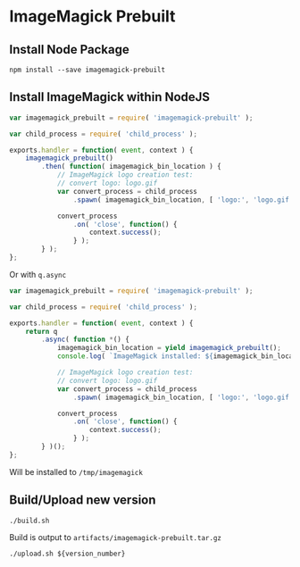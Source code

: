 # ImageMagick Prebuilt

## Install Node Package

```
npm install --save imagemagick-prebuilt
```

## Install ImageMagick within NodeJS

```javascript
var imagemagick_prebuilt = require( 'imagemagick-prebuilt' );

var child_process = require( 'child_process' );

exports.handler = function( event, context ) {
    imagemagick_prebuilt()
        .then( function( imagemagick_bin_location ) {
            // ImageMagick logo creation test:
            // convert logo: logo.gif
            var convert_process = child_process
                .spawn( imagemagick_bin_location, [ 'logo:', 'logo.gif' ] )

            convert_process
                .on( 'close', function() {
                    context.success();
                } );
        } );
};
```

Or with `q.async`

```javascript
var imagemagick_prebuilt = require( 'imagemagick-prebuilt' );

var child_process = require( 'child_process' );

exports.handler = function( event, context ) {
    return q
        .async( function *() {
            imagemagick_bin_location = yield imagemagick_prebuilt();
            console.log( `ImageMagick installed: ${imagemagick_bin_location}` );

            // ImageMagick logo creation test:
            // convert logo: logo.gif
            var convert_process = child_process
                .spawn( imagemagick_bin_location, [ 'logo:', 'logo.gif' ] )

            convert_process
                .on( 'close', function() {
                    context.success();
                } );
        } )();
};
```

Will be installed to `/tmp/imagemagick`

## Build/Upload new version

```
./build.sh
```

Build is output to `artifacts/imagemagick-prebuilt.tar.gz`

```
./upload.sh ${version_number}
```

